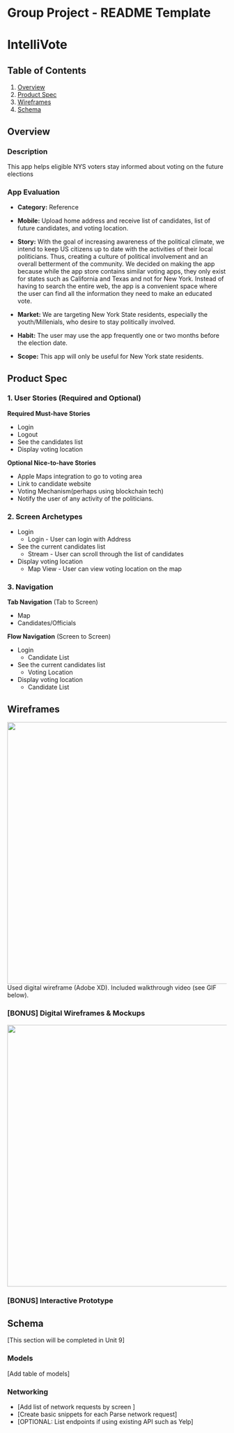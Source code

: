 Group Project - README Template
===

# IntelliVote

## Table of Contents
1. [Overview](#Overview)
1. [Product Spec](#Product-Spec)
1. [Wireframes](#Wireframes)
2. [Schema](#Schema)

## Overview
### Description
This app helps eligible NYS voters stay informed about voting on the future elections

### App Evaluation

- **Category:** Reference
- **Mobile:** Upload home address and receive list of candidates, list of future candidates, and voting location.
- **Story:** With the goal of increasing awareness of the political climate, we intend to keep US citizens up to date with the activities of their local politicians. Thus, creating a culture of political involvement and an overall betterment of the community. We decided on making the app because while the app store contains similar voting apps, they only exist for states such as California and Texas and not for New York. Instead of having to search the entire web, the app is a convenient space where the user can find all the information they need to make an educated vote.

- **Market:** We are targeting New York State residents, especially the youth/Millenials, who desire to stay politically involved. 
- **Habit:** The user may use the app frequently one or two months before the election date.
- **Scope:** This app will only be useful for New York state residents.

## Product Spec

### 1. User Stories (Required and Optional)

**Required Must-have Stories**

* Login
* Logout
* See the candidates list
* Display voting location

**Optional Nice-to-have Stories**

* Apple Maps integration to go to voting area
* Link to candidate website
* Voting Mechanism(perhaps using blockchain tech)
* Notify the user of any activity of the politicians.

### 2. Screen Archetypes

* Login
  * Login - User can login with Address
* See the current candidates list
  * Stream - User can scroll through the list of candidates
* Display voting location
  * Map View - User can view voting location on the map

### 3. Navigation

**Tab Navigation** (Tab to Screen)

* Map
* Candidates/Officials

**Flow Navigation** (Screen to Screen)

* Login
  * Candidate List
* See the current candidates list
  * Voting Location
* Display voting location
  * Candidate List


## Wireframes

<img src="YOUR_WIREFRAME_IMAGE_URL" width=600>
Used digital wireframe (Adobe XD). Included walkthrough video (see GIF below).

### [BONUS] Digital Wireframes & Mockups
<img src="http://g.recordit.co/RU8tHJxULJ.gif" width=600><br>

### [BONUS] Interactive Prototype

## Schema 
[This section will be completed in Unit 9]
### Models
[Add table of models]
### Networking
- [Add list of network requests by screen ]
- [Create basic snippets for each Parse network request]
- [OPTIONAL: List endpoints if using existing API such as Yelp]
